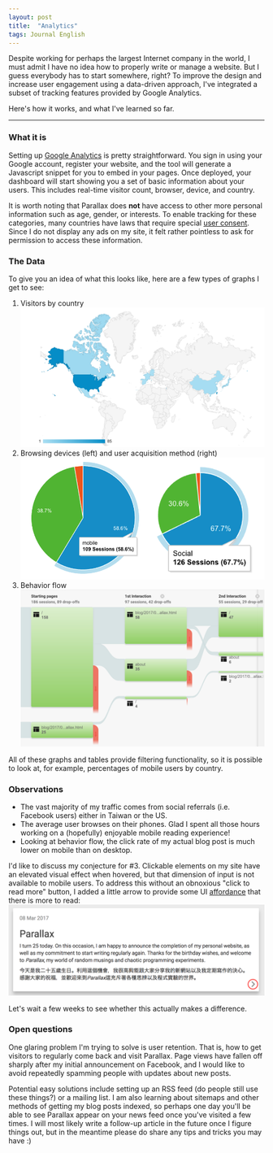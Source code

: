 ```yaml
---
layout: post
title:  "Analytics"
tags: Journal English
---
```

Despite working for perhaps the largest Internet company in the world, I must admit I have no idea how to properly write or manage a website. But I guess everybody has to start somewhere, right? To improve the design and increase user engagement using a data-driven approach, I've integrated a subset of tracking features provided by Google Analytics.

Here's how it works, and what I've learned so far.

<!--endexcerpt-->
*****

### What it is
Setting up [Google Analytics][analytics] is pretty straightforward. You sign in using your Google account, register your website, and the tool will generate a Javascript snippet for you to embed in your pages. Once deployed, your dashboard will start showing you a set of basic information about your users. This includes real-time visitor count, browser, device, and country.

It is worth noting that Parallax does **not** have access to other more personal information such as age, gender, or interests. To enable tracking for these categories, many countries have laws that require special [user consent][consent]. Since I do not display any ads on my site, it felt rather pointless to ask for permission to access these information.

### The Data
To give you an idea of what this looks like, here are a few types of graphs I get to see:

1. Visitors by country
![Country](/res/blog/2017-03-16-analytics/country.png)
2. Browsing devices (left) and user acquisition method (right)
![Graphs](/res/blog/2017-03-16-analytics/graphs.png)
3. Behavior flow
![Behavior](/res/blog/2017-03-16-analytics/behavior.png)

All of these graphs and tables provide filtering functionality, so it is possible to look at, for example, percentages of mobile users by country.

### Observations

* The vast majority of my traffic comes from social referrals (i.e. Facebook users) either in Taiwan or the US.
* The average user browses on their phones. Glad I spent all those hours working on a (hopefully) enjoyable mobile reading experience!
* Looking at behavior flow, the click rate of my actual blog post is much lower on mobile than on desktop.

I'd like to discuss my conjecture for #3. Clickable elements on my site have an elevated visual effect when hovered, but that dimension of input is not available to mobile users. To address this without an obnoxious "click to read more" button, I added a little arrow to provide some UI [affordance][affordance] that there is more to read:
![Arrow](/res/blog/2017-03-16-analytics/arrow.png)

Let's wait a few weeks to see whether this actually makes a difference.

### Open questions

One glaring problem I'm trying to solve is user retention. That is, how to get visitors to regularly come back and visit Parallax. Page views have fallen off sharply after my initial announcement on Facebook, and I would like to avoid repeatedly spamming people with updates about new posts.

Potential easy solutions include setting up an RSS feed (do people still use these things?) or a mailing list. I am also learning about sitemaps and other methods of getting my blog posts indexed, so perhaps one day you'll be able to see Parallax appear on your news feed once you've visited a few times. I will most likely write a follow-up article in the future once I figure things out, but in the meantime please do share any tips and tricks you may have :)


[analytics]: https://www.google.com/analytics/analytics
[consent]: https://www.google.com/about/company/user-consent-policy.html
[affordance]: https://en.wikipedia.org/wiki/Affordance
